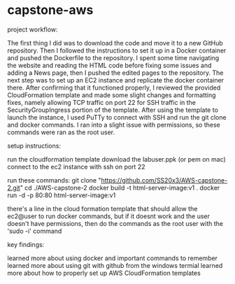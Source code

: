 # capstone-aws

project workflow:

The first thing I did was to download the code and move it to a new GitHub repository. Then I followed the instructions to set it up in a Docker container and pushed the Dockerfile to the repository. I spent some time navigating the website and reading the HTML code before fixing some issues and adding a News page, then I pushed the edited pages to the repository. The next step was to set up an EC2 instance and replicate the docker container there. After confirming that it functioned properly, I reviewed the provided CloudFormation template and made some slight changes and formatting fixes, namely allowing TCP traffic on port 22 for SSH traffic in the SecurityGroupIngress portion of the template. After using the template to launch the instance, I used PuTTy to connect with SSH and run the git clone and docker commands. I ran into a slight issue with permissions, so these commands were ran as the root user.

setup instructions:

run the cloudformation template
download the labuser.ppk (or pem on mac)
connect to the ec2 instance with ssh on port 22

run these commands:
	git clone "https://github.com/SS20x3/AWS-capstone-2.git"
	cd ./AWS-capstone-2
	docker build -t html-server-image:v1 .
	docker run -d -p 80:80 html-server-image:v1

there's a line in the cloud formation template that should allow the ec2@user to run docker commands, but if it doesnt work and the user doesn't have permissions, then do the commands as the root user with the 'sudo -i' command

key findings:

learned more about using docker and important commands to remember
learned more about using git with github from the windows termial
learned more about how to properly set up AWS CloudFormation templates